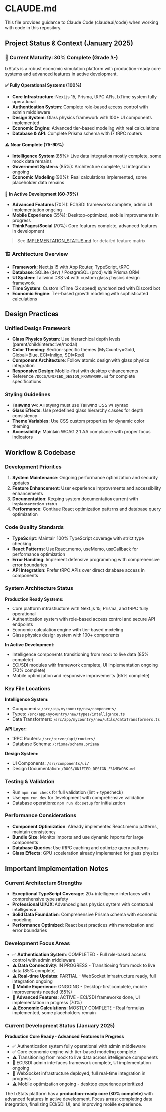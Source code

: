 # CLAUDE.md

This file provides guidance to Claude Code (claude.ai/code) when working with code in this repository.

## Project Status & Context (January 2025)

### 🎯 **Current Maturity: 80% Complete (Grade A-)**
IxStats is a robust economic simulation platform with production-ready core systems and advanced features in active development.

#### ✅ **Fully Operational Systems (100%)**
- **Core Infrastructure**: Next.js 15, Prisma, tRPC APIs, IxTime system fully operational
- **Authentication System**: Complete role-based access control with admin middleware
- **Design System**: Glass physics framework with 100+ UI components implemented
- **Economic Engine**: Advanced tier-based modeling with real calculations
- **Database & API**: Complete Prisma schema with 17 tRPC routers

#### ⚠️ **Near Complete (75-90%)**
- **Intelligence System** (85%): Live data integration mostly complete, some mock data remains
- **Government Systems** (85%): Architecture complete, UI integration ongoing
- **Economic Modeling** (90%): Real calculations implemented, some placeholder data remains

#### 🔧 **In Active Development (60-75%)**
- **Advanced Features** (70%): ECI/SDI frameworks complete, admin UI implementation ongoing
- **Mobile Experience** (65%): Desktop-optimized, mobile improvements in progress
- **ThinkPages/Social** (70%): Core features complete, advanced features in development

> See [IMPLEMENTATION_STATUS.md](./IMPLEMENTATION_STATUS.md) for detailed feature matrix

### 🏗️ **Architecture Overview**
- **Framework**: Next.js 15 with App Router, TypeScript, tRPC
- **Database**: SQLite (dev) / PostgreSQL (prod) with Prisma ORM
- **UI System**: Tailwind CSS v4 with custom glass physics design framework
- **Time System**: Custom IxTime (2x speed) synchronized with Discord bot
- **Economic Engine**: Tier-based growth modeling with sophisticated calculations

## Design Practices

### Unified Design Framework
- **Glass Physics System**: Use hierarchical depth levels (parent/child/interactive/modal)
- **Color Theming**: Section-specific themes (MyCountry=Gold, Global=Blue, ECI=Indigo, SDI=Red)
- **Component Architecture**: Follow atomic design with glass physics integration
- **Responsive Design**: Mobile-first with desktop enhancements
- Reference `/DOCS/UNIFIED_DESIGN_FRAMEWORK.md` for complete specifications

### Styling Guidelines
- **Tailwind v4**: All styling must use Tailwind CSS v4 syntax
- **Glass Effects**: Use predefined glass hierarchy classes for depth consistency
- **Theme Variables**: Use CSS custom properties for dynamic color theming
- **Accessibility**: Maintain WCAG 2.1 AA compliance with proper focus indicators

## Workflow & Codebase

### Development Priorities
1. **System Maintenance**: Ongoing performance optimization and security updates
2. **Feature Enhancement**: User experience improvements and accessibility enhancements
3. **Documentation**: Keeping system documentation current with implementation status
4. **Performance**: Continue React optimization patterns and database query optimization

### Code Quality Standards
- **TypeScript**: Maintain 100% TypeScript coverage with strict type checking
- **React Patterns**: Use React.memo, useMemo, useCallback for performance optimization
- **Error Handling**: Implement defensive programming with comprehensive error boundaries  
- **API Integration**: Prefer tRPC APIs over direct database access in components

### System Architecture Status
**Production Ready Systems:**
- Core platform infrastructure with Next.js 15, Prisma, and tRPC fully operational
- Authentication system with role-based access control and secure API endpoints
- Economic calculation engine with tier-based modeling
- Glass physics design system with 100+ components

**In Active Development:**
- Intelligence components transitioning from mock to live data (85% complete)
- ECI/SDI modules with framework complete, UI implementation ongoing (70% complete)
- Mobile optimization and responsive improvements (65% complete)

### Key File Locations
**Intelligence System:**
- Components: `/src/app/mycountry/new/components/`
- Types: `/src/app/mycountry/new/types/intelligence.ts`
- Data Transformers: `/src/app/mycountry/new/utils/dataTransformers.ts`

**API Layer:**
- tRPC Routers: `/src/server/api/routers/`
- Database Schema: `/prisma/schema.prisma`

**Design System:**
- UI Components: `/src/components/ui/`
- Design Documentation: `/DOCS/UNIFIED_DESIGN_FRAMEWORK.md`

### Testing & Validation
- Run `npm run check` for full validation (lint + typecheck)
- Use `npm run dev` for development with comprehensive validation
- Database operations: `npm run db:setup` for initialization

### Performance Considerations
- **Component Optimization**: Already implemented React.memo patterns, maintain consistency
- **Bundle Size**: Monitor imports and use dynamic imports for large components
- **Database Queries**: Use tRPC caching and optimize query patterns
- **Glass Effects**: GPU acceleration already implemented for glass physics

## Important Implementation Notes

### Current Architecture Strengths
- **Exceptional TypeScript Coverage**: 20+ intelligence interfaces with comprehensive type safety
- **Professional UI/UX**: Advanced glass physics system with contextual intelligence
- **Solid Data Foundation**: Comprehensive Prisma schema with economic modeling
- **Performance Optimized**: React best practices with memoization and error boundaries

### Development Focus Areas
- ✅ **Authentication System**: COMPLETED - Full role-based access control with admin middleware
- ⚠️ **Data Connectivity**: IN PROGRESS - Transitioning from mock to live data (85% complete)
- ⚠️ **Real-time Updates**: PARTIAL - WebSocket infrastructure ready, full integration ongoing
- 🔧 **Mobile Experience**: ONGOING - Desktop-first complete, mobile improvements needed (65%)
- 🔧 **Advanced Features**: ACTIVE - ECI/SDI frameworks done, UI implementation in progress (70%)
- ⚠️ **Economic Calculations**: MOSTLY COMPLETE - Real formulas implemented, some placeholders remain

### Current Development Status (January 2025)
**Production Core Ready - Advanced Features In Progress**
- ✅ Authentication system fully operational with admin middleware
- ✅ Core economic engine with tier-based modeling complete
- ⚠️ Transitioning from mock to live data across intelligence components
- 🔧 ECI/SDI admin interfaces framework complete, UI implementation ongoing
- 🔧 WebSocket infrastructure deployed, full real-time integration in progress
- ⚠️ Mobile optimization ongoing - desktop experience prioritized

The IxStats platform has a **production-ready core (80% complete)** with advanced features in active development. Focus areas: completing data integration, finalizing ECI/SDI UI, and improving mobile experience.